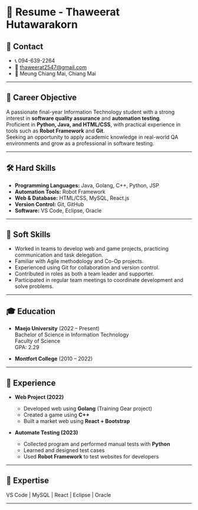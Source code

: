 # 📌 Resume - Thaweerat Hutawarakorn

## 👤 Contact
- 📞 094-639-2264  
- 📧 thaweerat2547@gmail.com  
- 📍 Meung Chiang Mai, Chiang Mai  

---

## 🎯 Career Objective
A passionate final-year Information Technology student with a strong interest in **software quality assurance** and **automation testing**.  
Proficient in **Python, Java, and HTML/CSS**, with practical experience in tools such as **Robot Framework** and **Git**.  
Seeking an opportunity to apply academic knowledge in real-world QA environments and grow as a professional in software testing.  

---

## 🛠 Hard Skills
- **Programming Languages:** Java, Golang, C++, Python, JSP  
- **Automation Tools:** Robot Framework  
- **Web & Database:** HTML/CSS, MySQL, React.js  
- **Version Control:** Git, GitHub  
- **Software:** VS Code, Eclipse, Oracle  

---

## 🤝 Soft Skills
- Worked in teams to develop web and game projects, practicing communication and task delegation.  
- Familiar with Agile methodology and Co-Op projects.  
- Experienced using Git for collaboration and version control.  
- Contributed in roles as both a team leader and supporter.  
- Participated in regular team meetings to coordinate development and solve problems.  

---

## 🎓 Education
- **Maejo University** (2022 – Present)  
  Bachelor of Science in Information Technology  
  Faculty of Science  
  GPA: 2.29  

- **Montfort College** (2010 – 2022)  

---

## 💼 Experience
- **Web Project (2022)**  
  - Developed web using **Golang** (Training Gear project)  
  - Created a game using **C++**  
  - Built a market web using **React + Bootstrap**  

- **Automate Testing (2023)**  
  - Collected program and performed manual tests with **Python**  
  - Learned and designed test cases  
  - Used **Robot Framework** to test websites for developers  

---

## 🔧 Expertise
VS Code | MySQL | React | Eclipse | Oracle  

---
